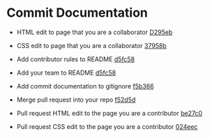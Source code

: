# Commit Documentation
- HTML edit to page that you are a collaborator  [D295eb](https://github.com/aeoyu/cpnt201-a4-filora/commit/03d3c43bd361c31dd66e628856520d7e832358c9)

- CSS edit to page that you are a collaborator  [37958b](https://github.com/aeoyu/cpnt201-a4-filora/commit/37958b4d0a4c0b15accf5aca47eb0944d44cc288)
  
- Add contributor rules to README  [d5fc58](https://github.com/Haydenbeck-22/scavengit-game/commit/d5fc5898d65bac17f83ac2a256ce0ce3a367eb92)

- Add your team to README  [d5fc58](https://github.com/Haydenbeck-22/scavengit-game/commit/d5fc5898d65bac17f83ac2a256ce0ce3a367eb92)

- Add commit documentation to gitignore  [f5b366](https://github.com/Haydenbeck-22/scavengit-game/commit/f5b3661fb9db3f4fa5fd763ddf8ac240e0d60015)

- Merge pull request into your repo  [f52d5d](https://github.com/Haydenbeck-22/scavengit-game/commit/f52d5d7560cb359e949981d3a5407595b364f2b9)

- Pull request HTML edit to the page you are a contributor [be27c0](https://github.com/Haydenbeck-22/cpnt201-a4/commit/be27c02f08b00a3197d48099001dbeb0c3d8abaf)

- Pull request CSS edit to the page you are a contributor [024eec](https://github.com/Mysia14/cpnt201-a4/pull/1/commits/024eecc0a21dbbc278d872c0a158b571a83e7587)
